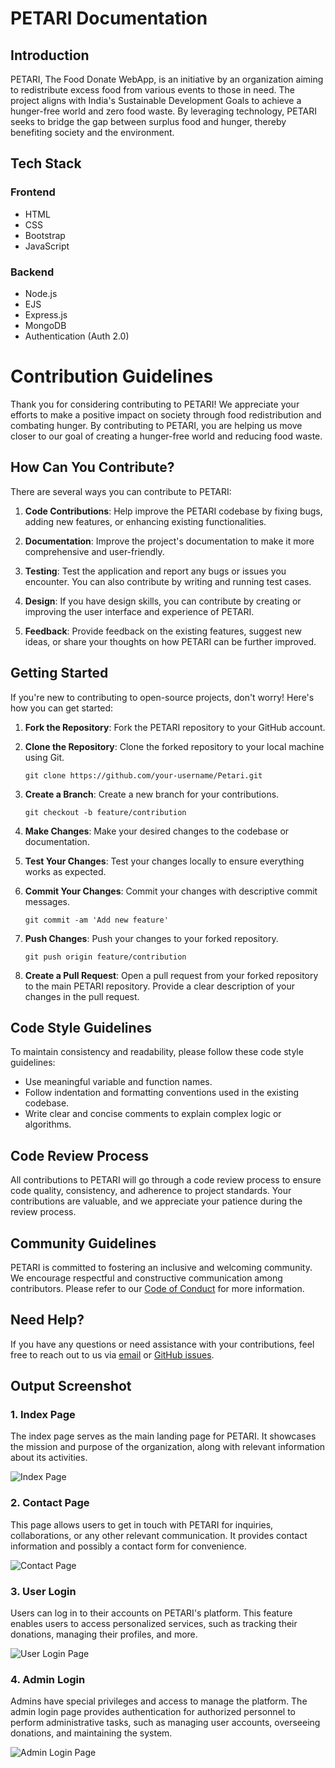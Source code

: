 # PETARI Documentation

## Introduction

PETARI, The Food Donate WebApp, is an initiative by an organization aiming to redistribute excess food from various events to those in need. The project aligns with India's Sustainable Development Goals to achieve a hunger-free world and zero food waste. By leveraging technology, PETARI seeks to bridge the gap between surplus food and hunger, thereby benefiting society and the environment.

## Tech Stack

### Frontend
- HTML
- CSS
- Bootstrap
- JavaScript

### Backend
- Node.js
- EJS
- Express.js
- MongoDB
- Authentication (Auth 2.0)

# Contribution Guidelines

Thank you for considering contributing to PETARI! We appreciate your efforts to make a positive impact on society through food redistribution and combating hunger. By contributing to PETARI, you are helping us move closer to our goal of creating a hunger-free world and reducing food waste.

## How Can You Contribute?

There are several ways you can contribute to PETARI:

1. **Code Contributions**: Help improve the PETARI codebase by fixing bugs, adding new features, or enhancing existing functionalities.

2. **Documentation**: Improve the project's documentation to make it more comprehensive and user-friendly.

3. **Testing**: Test the application and report any bugs or issues you encounter. You can also contribute by writing and running test cases.

4. **Design**: If you have design skills, you can contribute by creating or improving the user interface and experience of PETARI.

5. **Feedback**: Provide feedback on the existing features, suggest new ideas, or share your thoughts on how PETARI can be further improved.

## Getting Started

If you're new to contributing to open-source projects, don't worry! Here's how you can get started:

1. **Fork the Repository**: Fork the PETARI repository to your GitHub account.

2. **Clone the Repository**: Clone the forked repository to your local machine using Git.

    ```
    git clone https://github.com/your-username/Petari.git
    ```

3. **Create a Branch**: Create a new branch for your contributions.

    ```
    git checkout -b feature/contribution
    ```

4. **Make Changes**: Make your desired changes to the codebase or documentation.

5. **Test Your Changes**: Test your changes locally to ensure everything works as expected.

6. **Commit Your Changes**: Commit your changes with descriptive commit messages.

    ```
    git commit -am 'Add new feature'
    ```

7. **Push Changes**: Push your changes to your forked repository.

    ```
    git push origin feature/contribution
    ```

8. **Create a Pull Request**: Open a pull request from your forked repository to the main PETARI repository. Provide a clear description of your changes in the pull request.

## Code Style Guidelines

To maintain consistency and readability, please follow these code style guidelines:

- Use meaningful variable and function names.
- Follow indentation and formatting conventions used in the existing codebase.
- Write clear and concise comments to explain complex logic or algorithms.

## Code Review Process

All contributions to PETARI will go through a code review process to ensure code quality, consistency, and adherence to project standards. Your contributions are valuable, and we appreciate your patience during the review process.

## Community Guidelines

PETARI is committed to fostering an inclusive and welcoming community. We encourage respectful and constructive communication among contributors. Please refer to our [Code of Conduct](CODE_OF_CONDUCT.md) for more information.

## Need Help?

If you have any questions or need assistance with your contributions, feel free to reach out to us via [email](mailto:petari@example.com) or [GitHub issues](https://github.com/Sahil1786/Petari/issues).


## Output Screenshot

### 1. Index Page
The index page serves as the main landing page for PETARI. It showcases the mission and purpose of the organization, along with relevant information about its activities.

![Index Page](https://github.com/Sahil1786/Petari/assets/111786720/7725fc9d-429b-415c-b3ca-bd2d8518233a)

### 2. Contact Page
This page allows users to get in touch with PETARI for inquiries, collaborations, or any other relevant communication. It provides contact information and possibly a contact form for convenience.

![Contact Page](https://github.com/Sahil1786/Petari/assets/111786720/1a40bb53-57ce-49ff-bb38-b55179c53a3e)

### 3. User Login
Users can log in to their accounts on PETARI's platform. This feature enables users to access personalized services, such as tracking their donations, managing their profiles, and more.

![User Login Page](https://github.com/Sahil1786/Petari/assets/111786720/5ecb087b-c96a-4af7-b4a8-c7c3a7ba594d)

### 4. Admin Login
Admins have special privileges and access to manage the platform. The admin login page provides authentication for authorized personnel to perform administrative tasks, such as managing user accounts, overseeing donations, and maintaining the system.

![Admin Login Page](https://github.com/Sahil1786/Petari/assets/111786720/fb1cc46a-e3ad-40fd-93c6-268849e05e91)
